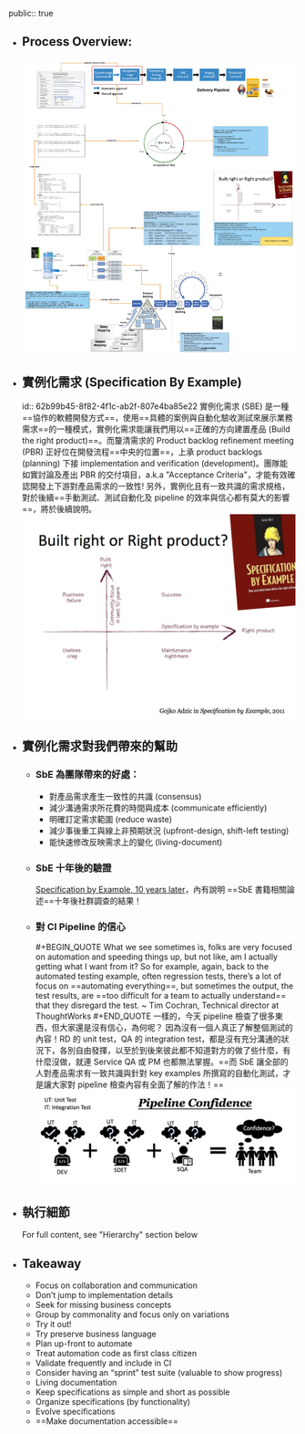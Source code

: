 public:: true

- ## Process Overview:
  ![SeB & Acceptance Test.jpg](../assets/SeB_&_Acceptance_Test_1650361331009_0.jpg)
- ## 實例化需求 (Specification By Example)
  id:: 62b99b45-8f82-4f1c-ab2f-807e4ba85e22
  實例化需求 (SBE) 是一種==協作的軟體開發方式==，使用==具體的案例與自動化驗收測試來展示業務需求==的一種模式，實例化需求能讓我們用以==正確的方向建置產品 (Build the right product)==。而釐清需求的 Product backlog refinement meeting (PBR) 正好位在開發流程==中央的位置==，上承 product backlogs (planning) 下接 implementation and verification (development)。團隊能如實討論及產出 PBR 的交付項目，a.k.a "Acceptance Criteria"，才能有效確認開發上下游對產品需求的一致性! 另外，實例化且有一致共識的需求規格，對於後續==手動測試、測試自動化及 pipeline 的效率與信心都有莫大的影響==，將於後續說明。
  ![image.png](../assets/image_1656336814628_0.png)
- ## 實例化需求對我們帶來的幫助
	- ### SbE 為團隊帶來的好處：
	  * 對產品需求產生一致性的共識 (consensus)
	  * 減少溝通需求所花費的時間與成本 (communicate efficiently)
	  * 明確訂定需求範圍 (reduce waste)
	  * 減少事後重工與線上非預期狀況 (upfront-design, shift-left testing)
	  * 能快速修改反映需求上的變化 (living-document)
	- ### SbE 十年後的驗證
	  [Specification by Example, 10 years later](https://gojko.net/2020/03/17/sbe-10-years.html)，內有說明 ==SbE 書籍相關論述==十年後社群調查的結果！
	- ### 對 CI Pipeline 的信心
	  #+BEGIN_QUOTE
	  What we see sometimes is, folks are very focused on automation and speeding things up, but not like, am I actually getting what I want from it? So for example, again, back to the automated testing example, often regression tests, there’s a lot of focus on ==automating everything==, but sometimes the output, the test results, are ==too difficult for a team to actually understand== that they disregard the test.                 ~ Tim Cochran, Technical director at ThoughtWorks
	  #+END_QUOTE
	  一樣的，今天 pipeline 檢查了很多東西，但大家還是沒有信心，為何呢？ 因為沒有一個人真正了解整個測試的內容！RD 的 unit test，QA 的 integration test，都是沒有充分溝通的狀況下，各別自由發揮，以至於到後來彼此都不知道對方的做了些什麼，有什麼沒做，就連 Service QA 或 PM 也都無法掌握。==而 SbE 讓全部的人對產品需求有一致共識與針對 key examples 所撰寫的自動化測試，才是讓大家對 pipeline 檢查內容有全面了解的作法！==
	  ![image.png](../assets/image_1656395591931_0.png)
- ## 執行細節
  For full content, see "Hierarchy" section below
- ## Takeaway
  * Focus on collaboration and communication
  * Don’t jump to implementation details
  * Seek for missing business concepts
  * Group by commonality and focus only on variations
  * Try it out!
  * Try preserve business language
  * Plan up-front to automate
  * Treat automation code as first class citizen
  * Validate frequently and include in CI
  * Consider having an “sprint” test suite (valuable to show progress)
  * Living documentation
  * Keep specifications as simple and short as possible
  * Organize specifications (by functionality)
  * Evolve specifications
  * ==Make documentation accessible==